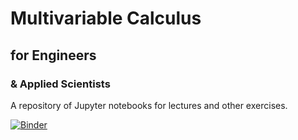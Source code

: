 # Multivariable Calculus
## for Engineers 
### & Applied Scientists

A repository of Jupyter notebooks for lectures and other exercises.

[![Binder](https://mybinder.org/badge_logo.svg)](https://mybinder.org/v2/gh/drewyoungren/mvc/HEAD)

